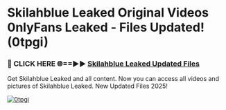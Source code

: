 # Skilahblue Leaked Original Videos 0nlyFans Leaked - Files Updated! (0tpgi)

<h3>🔴 CLICK HERE 🌐==►► <a href="https://tinyurl.com/3hn5wdd3" rel="nofollow">Skilahblue Leaked Updated Files</a></h3>

Get Skilahblue Leaked and all content. Now you can access all videos and pictures of Skilahblue Leaked. New Updated Files 2025!

[![0tpgi](https://i.imgur.com/4HnBqBT.gif)](https://tinyurl.com/3hn5wdd3)
